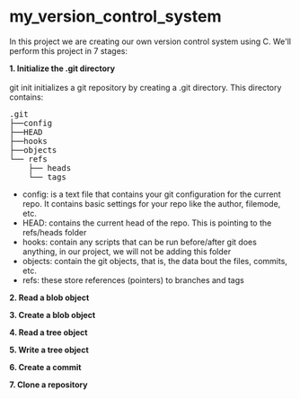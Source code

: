 # my_version_control_system

In this project we are creating our own version control system using C. We'll perform this project in 7 stages:

**1. Initialize the .git directory**\
\
git init initializes a git repository by creating a .git directory. This directory contains:

<pre>
.git
├──config
├──HEAD
├──hooks
├──objects
└── refs
    ├── heads
    └── tags
</pre>

- config: is a text file that contains your git configuration for the current repo. It contains basic settings for your repo like the author, filemode, etc.
- HEAD: contains the current head of the repo. This is pointing to the refs/heads folder
- hooks: contain any scripts that can be run before/after git does anything, in our project, we will not be adding this folder
- objects: contain the git objects, that is, the data bout the files, commits, etc. 
- refs: these store references (pointers) to branches and tags


**2. Read a blob object**


**3. Create a blob object**


**4. Read a tree object**


**5. Write a tree object**


**6. Create a commit**


**7. Clone a repository**


